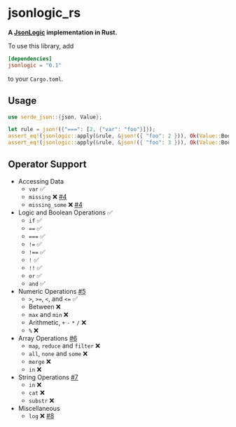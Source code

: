# jsonlogic_rs

**A [JsonLogic](http://jsonlogic.com/) implementation in Rust.**

To use this library, add

```toml
[dependencies]
jsonlogic = "0.1"
```

to your `Cargo.toml`.

## Usage

```rust
use serde_json::{json, Value};

let rule = json!({"===": [2, {"var": "foo"}]});
assert_eq!(jsonlogic::apply(&rule, &json!({ "foo": 2 })), Ok(Value::Bool(true)));
assert_eq!(jsonlogic::apply(&rule, &json!({ "foo": 3 })), Ok(Value::Bool(false)));
```

## Operator Support

* Accessing Data
    - `var` ✅
    - `missing` ❌ [#4](https://github.com/marvindv/jsonlogic_rs/issues/4)
    - `missing_some` ❌ [#4](https://github.com/marvindv/jsonlogic_rs/issues/4)
* Logic and Boolean Operations ✅
    - `if` ✅
    - `==` ✅
    - `===` ✅
    - `!=` ✅
    - `!==` ✅
    - `!` ✅
    - `!!` ✅
    - `or` ✅
    - `and` ✅
* Numeric Operations [#5](https://github.com/marvindv/jsonlogic_rs/issues/5)
    - `>`, `>=`, `<`, and `<=` ✅
    - Between ❌
    - `max` and `min` ❌
    - Arithmetic, `+` `-` `*` `/` ❌
    - `%` ❌
* Array Operations [#6](https://github.com/marvindv/jsonlogic_rs/issues/6)
    - `map`, `reduce` and `filter` ❌
    - `all`, `none` and `some` ❌
    - `merge` ❌
    - `in` ❌
* String Operations [#7](https://github.com/marvindv/jsonlogic_rs/issues/7)
    - `in` ❌
    - `cat` ❌
    - `substr` ❌
* Miscellaneous
    - `log` ❌ [#8](https://github.com/marvindv/jsonlogic_rs/issues/8)